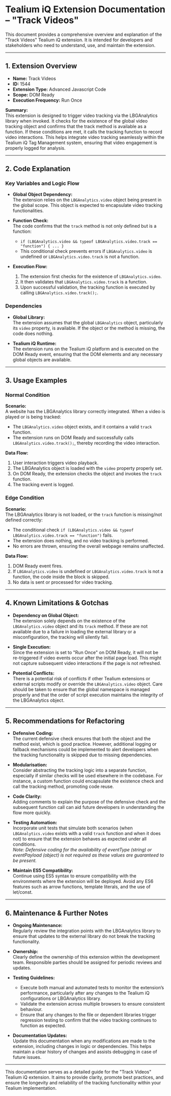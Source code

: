 # Tealium iQ Extension Documentation – "Track Videos"

This document provides a comprehensive overview and explanation of the "Track Videos" Tealium iQ extension. It is intended for developers and stakeholders who need to understand, use, and maintain the extension.

---

## 1. Extension Overview

- **Name:** Track Videos  
- **ID:** 1544  
- **Extension Type:** Advanced Javascript Code  
- **Scope:** DOM Ready  
- **Execution Frequency:** Run Once  

**Summary:**  
This extension is designed to trigger video tracking via the LBGAnalytics library when invoked. It checks for the existence of the global video tracking object and confirms that the track method is available as a function. If these conditions are met, it calls the tracking function to record video interactions. This helps integrate video tracking seamlessly within the Tealium iQ Tag Management system, ensuring that video engagement is properly logged for analysis.

---

## 2. Code Explanation

### Key Variables and Logic Flow

- **Global Object Dependency:**  
  The extension relies on the `LBGAnalytics.video` object being present in the global scope. This object is expected to encapsulate video tracking functionalities.

- **Function Check:**  
  The code confirms that the `track` method is not only defined but is a function:
  - `if (LBGAnalytics.video && typeof LBGAnalytics.video.track == "function") { ... }`
  - This conditional check prevents errors if `LBGAnalytics.video` is undefined or `LBGAnalytics.video.track` is not a function.

- **Execution Flow:**  
  1. The extension first checks for the existence of `LBGAnalytics.video`.
  2. It then validates that `LBGAnalytics.video.track` is a function.
  3. Upon successful validation, the tracking function is executed by calling `LBGAnalytics.video.track();`.

### Dependencies

- **Global Library:**  
  The extension assumes that the global `LBGAnalytics` object, particularly its `video` property, is available. If the object or the method is missing, the code does nothing.
  
- **Tealium iQ Runtime:**  
  The extension runs on the Tealium iQ platform and is executed on the DOM Ready event, ensuring that the DOM elements and any necessary global objects are available.

---

## 3. Usage Examples

### Normal Condition

**Scenario:**  
A website has the LBGAnalytics library correctly integrated. When a video is played or is being tracked:
- The `LBGAnalytics.video` object exists, and it contains a valid `track` function.
- The extension runs on DOM Ready and successfully calls `LBGAnalytics.video.track();`, thereby recording the video interaction.

**Data Flow:**  
1. User interaction triggers video playback.
2. The LBGAnalytics object is loaded with the `video` property properly set.
3. On DOM Ready, the extension checks the object and invokes the `track` function.
4. The tracking event is logged.

### Edge Condition

**Scenario:**  
The LBGAnalytics library is not loaded, or the `track` function is missing/not defined correctly:
- The conditional check `if (LBGAnalytics.video && typeof LBGAnalytics.video.track == "function")` fails.
- The extension does nothing, and no video tracking is performed.
- No errors are thrown, ensuring the overall webpage remains unaffected.

**Data Flow:**  
1. DOM Ready event fires.
2. If `LBGAnalytics.video` is undefined or `LBGAnalytics.video.track` is not a function, the code inside the block is skipped.
3. No data is sent or processed for video tracking.

---

## 4. Known Limitations & Gotchas

- **Dependency on Global Object:**  
  The extension solely depends on the existence of the `LBGAnalytics.video` object and its `track` method. If these are not available due to a failure in loading the external library or a misconfiguration, the tracking will silently fail.

- **Single Execution:**  
  Since the extension is set to "Run Once" on DOM Ready, it will not be re-triggered if video events occur after the initial page load. This might not capture subsequent video interactions if the page is not refreshed.

- **Potential Conflicts:**  
  There is a potential risk of conflicts if other Tealium extensions or external scripts modify or override the `LBGAnalytics.video` object. Care should be taken to ensure that the global namespace is managed properly and that the order of script execution maintains the integrity of the LBGAnalytics object.

---

## 5. Recommendations for Refactoring

- **Defensive Coding:**  
  The current defensive check ensures that both the object and the method exist, which is good practice. However, additional logging or fallback mechanisms could be implemented to alert developers when the tracking functionality is skipped due to missing dependencies.
  
- **Modularisation:**  
  Consider abstracting the tracking logic into a separate function, especially if similar checks will be used elsewhere in the codebase. For instance, a custom function could encapsulate the existence check and call the tracking method, promoting code reuse.

- **Code Clarity:**  
  Adding comments to explain the purpose of the defensive check and the subsequent function call can aid future developers in understanding the flow more quickly.

- **Testing Automation:**  
  Incorporate unit tests that simulate both scenarios (when `LBGAnalytics.video` exists with a valid `track` function and when it does not) to ensure that the extension behaves as expected under all conditions.  
  *Note: Defensive coding for the availability of eventType (string) or eventPayload (object) is not required as these values are guaranteed to be present.*

- **Maintain ES5 Compatibility:**  
  Continue using ES5 syntax to ensure compatibility with the environments where the extension will be deployed. Avoid any ES6 features such as arrow functions, template literals, and the use of let/const.

---

## 6. Maintenance & Further Notes

- **Ongoing Maintenance:**  
  Regularly review the integration points with the LBGAnalytics library to ensure that updates to the external library do not break the tracking functionality.

- **Ownership:**  
  Clearly define the ownership of this extension within the development team. Responsible parties should be assigned for periodic reviews and updates.

- **Testing Guidelines:**  
  - Execute both manual and automated tests to monitor the extension’s performance, particularly after any changes to the Tealium iQ configurations or LBGAnalytics library.
  - Validate the extension across multiple browsers to ensure consistent behaviour.
  - Ensure that any changes to the file or dependent libraries trigger regression testing to confirm that the video tracking continues to function as expected.

- **Documentation Updates:**  
  Update this documentation when any modifications are made to the extension, including changes in logic or dependencies. This helps maintain a clear history of changes and assists debugging in case of future issues.

---

This documentation serves as a detailed guide for the "Track Videos" Tealium iQ extension. It aims to provide clarity, promote best practices, and ensure the longevity and reliability of the tracking functionality within your Tealium implementation.